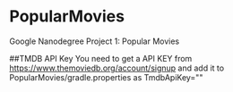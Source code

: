 # PopularMovies
Google Nanodegree Project 1: Popular Movies

##TMDB API Key
You need to get a API KEY from https://www.themoviedb.org/account/signup and add it to PopularMovies/gradle.properties as TmdbApiKey="<API KEY HERE>"
